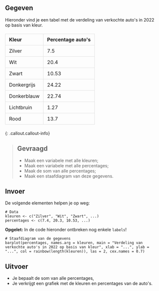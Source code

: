 ## Gegeven

Hieronder vind je een tabel met de verdeling van verkochte auto's in 2022 op basis van kleur. 


<html lang="en">
<head>
    <meta charset="UTF-8">
    <meta name="viewport" content="width=device-width, initial-scale=1.0">
    <title>Kleuren van auto's</title>
    <style>
        table {
            width: 100%;
            border-collapse: collapse;
            margin: 20px 0;
        }
        th, td {
            border: 1px solid #dddddd;
            padding: 8px 12px;
            text-align: left;
        }
        th {
            background-color:;
        }
    </style>
</head>
<body>

<table>
    <thead>
        <tr>
            <th>Kleur</th>
            <th>Percentage auto's</th>
        </tr>
    </thead>
    <tbody>
        <tr>
            <td>Zilver</td>
            <td>7.5</td>
        </tr>
        <tr>
            <td>Wit</td>
            <td>20.4</td>
        </tr>
        <tr>
            <td>Zwart</td>
            <td>10.53</td>
        </tr>
        <tr>
            <td>Donkergrijs</td>
            <td>24.22</td>
        </tr>
        <tr>
            <td>Donkerblauw</td>
            <td>22.74</td>
        </tr>
        <tr>
            <td>Lichtbruin</td>
            <td>1.27</td>
        </tr>
        <tr>
            <td>Rood</td>
            <td>13.7</td>
        </tr>
    </tbody>
</table>

</body>
</html>

{: .callout.callout-info}
>## Gevraagd
>* Maak een variabele met alle kleuren; 
>* Maak een variabele met alle percentages; 
>* Maak de som van alle percentages; 
>* Maak een staafdiagram van deze gegevens. 

## Invoer
De volgende elementen helpen je op weg: 

```
# Data
kleuren <- c("Zilver", "Wit", "Zwart", ...) 
percentages <- c(7.4, 20.3, 10.53, ...) 
```

**Opgelet:** In de code hieronder ontbreken nog enkele `labels`! 
```
# Staafdiagram van de gegevens
barplot(percentages, names.arg = kleuren, main = "Verdeling van verkochte auto's in 2022 op basis van kleur", xlab = "...", ylab = "...", col = rainbow(length(kleuren)), las = 2, cex.names = 0.7)
```

## Uitvoer
* Je bepaalt de som van alle percentages, 
* Je verkrijgt een grafiek met de kleuren en percentages van de auto's. 

